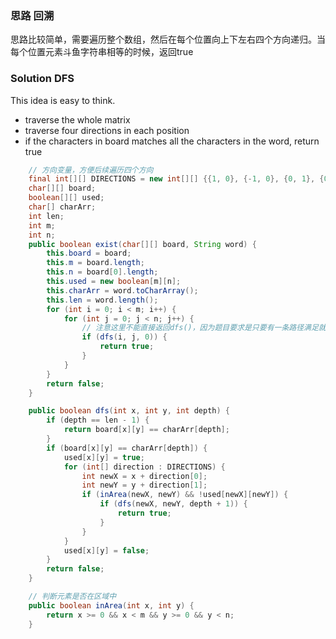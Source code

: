 ### 思路 回溯

思路比较简单，需要遍历整个数组，然后在每个位置向上下左右四个方向递归。当每个位置元素斗鱼字符串相等的时候，返回true

### Solution DFS

This idea is easy to think. 

- traverse the whole matrix
- traverse four directions in each position
- if the characters in board matches all the characters in the word, return true

```java
	// 方向变量，方便后续遍历四个方向
    final int[][] DIRECTIONS = new int[][] {{1, 0}, {-1, 0}, {0, 1}, {0, -1}};
    char[][] board;
    boolean[][] used;
    char[] charArr;
    int len;
    int m;
    int n;
    public boolean exist(char[][] board, String word) {
        this.board = board;
        this.m = board.length;
        this.n = board[0].length;
        this.used = new boolean[m][n];
        this.charArr = word.toCharArray();
        this.len = word.length();
        for (int i = 0; i < m; i++) {
            for (int j = 0; j < n; j++) {
                // 注意这里不能直接返回dfs()，因为题目要求是只要有一条路径满足就为true
                if (dfs(i, j, 0)) {
                    return true;
                }
            }
        }
        return false;
    }

    public boolean dfs(int x, int y, int depth) {
        if (depth == len - 1) {
            return board[x][y] == charArr[depth];
        }
        if (board[x][y] == charArr[depth]) {
            used[x][y] = true;
            for (int[] direction : DIRECTIONS) {
                int newX = x + direction[0];
                int newY = y + direction[1];
                if (inArea(newX, newY) && !used[newX][newY]) {
                    if (dfs(newX, newY, depth + 1)) {
                        return true;
                    }
                }
            }
            used[x][y] = false;
        }
        return false;
    }

    // 判断元素是否在区域中
    public boolean inArea(int x, int y) {
        return x >= 0 && x < m && y >= 0 && y < n;
    }

```


